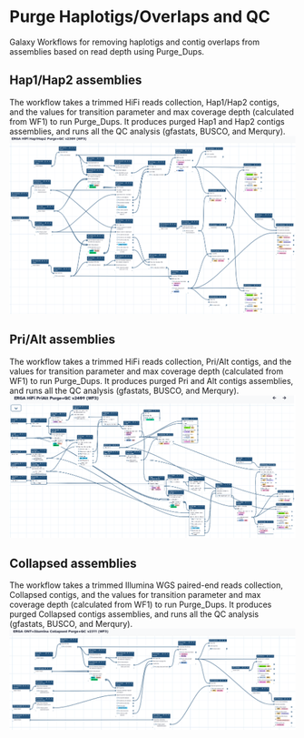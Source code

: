 # Purge Haplotigs/Overlaps and QC
Galaxy Workflows for removing haplotigs and contig overlaps from assemblies based on read depth using Purge_Dups.

## Hap1/Hap2 assemblies
The workflow takes a trimmed HiFi reads collection, Hap1/Hap2 contigs, and the values for transition parameter and max coverage depth (calculated from WF1) to run Purge_Dups. It produces purged Hap1 and Hap2 contigs assemblies, and runs all the QC analysis (gfastats, BUSCO, and Merqury).
![PurgeHap1Hap2](pics/Purge_hifi_2309.png)

## Pri/Alt assemblies
The workflow takes a trimmed HiFi reads collection, Pri/Alt contigs, and the values for transition parameter and max coverage depth (calculated from WF1) to run Purge_Dups. It produces purged Pri and Alt contigs assemblies, and runs all the QC analysis (gfastats, BUSCO, and Merqury).
![PurgeHap1Hap2](pics/Purge_hifi_prialt_2409.png)

## Collapsed assemblies
The workflow takes a trimmed Illumina WGS paired-end reads collection, Collapsed contigs, and the values for transition parameter and max coverage depth (calculated from WF1) to run Purge_Dups. It produces purged Collapsed contigs assemblies, and runs all the QC analysis (gfastats, BUSCO, and Merqury).
![PurgeCollapsed](pics/Purge_illumina_2311.png)
